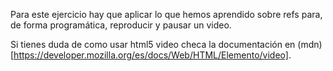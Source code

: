 Para este ejercicio hay que aplicar lo que hemos aprendido sobre refs para, de forma programática, reproducir y pausar un video.

Si tienes duda de como usar html5 video checa la documentación en (mdn)[https://developer.mozilla.org/es/docs/Web/HTML/Elemento/video].